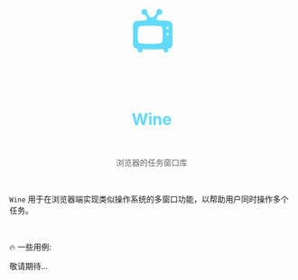 <h1 align="center" style="font-size: 80px;color:#61dafb">📺</h1>
<h1 align="center" style="color: #61dafb;">Wine</h1>

<br>

<p align="center" style="color:#666">浏览器的任务窗口库</p>

<br>

`Wine` 用于在浏览器端实现类似操作系统的多窗口功能，以帮助用户同时操作多个任务。

<br />

🔥 一些用例:

敬请期待...
